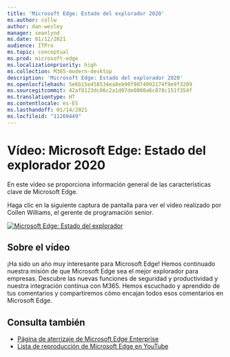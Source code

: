 ```yaml
---
title: 'Microsoft Edge: Estado del explorador 2020'
ms.author: collw
author: dan-wesley
manager: seanlynd
ms.date: 01/12/2021
audience: ITPro
ms.topic: conceptual
ms.prod: microsoft-edge
ms.localizationpriority: high
ms.collection: M365-modern-desktop
description: 'Microsoft Edge: Estado del explorador 2020'
ms.openlocfilehash: 5e6b15e458534ea8eb90f8074092174f9e9f3209
ms.sourcegitcommit: 42af8123dc86c2a1d07de0080a6c878c151f354f
ms.translationtype: HT
ms.contentlocale: es-ES
ms.lasthandoff: 01/14/2021
ms.locfileid: "11269449"
---
```

# Vídeo: Microsoft Edge: Estado del explorador 2020

En este vídeo se proporciona información general de las características clave de Microsoft Edge.

Haga clic en la siguiente captura de pantalla para ver el vídeo realizado por Collen Williams, el gerente de programación senior.

[![Microsoft Edge: Estado del explorador](media/microsoft-edge-video-state-of-browser/0.png)](http://www.youtube.com/watch?v=ajdoE4wmzV0 "Microsoft Edge - State of the browser 2020")

## Sobre el vídeo

¡Ha sido un año muy interesante para Microsoft Edge! Hemos continuado nuestra misión de que Microsoft Edge sea el mejor explorador para empresas. Descubre las nuevas funciones de seguridad y productividad y nuestra integración contínua con M365. Hemos escuchado y aprendido de tus comentarios y compartiremos cómo encajan todos esos comentarios en Microsoft Edge.

## Consulta también

- [Página de aterrizaje de Microsoft Edge Enterprise](https://aka.ms/EdgeEnterprise)
- [Lista de reproducción de Microsoft Edge en YouTube](https://www.youtube.com/playlist?list=PLXtHYVsvn_b-uXh1tMeYpT-0iD8tD3tFy)